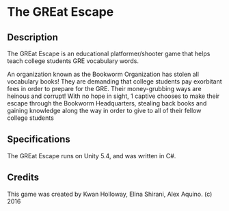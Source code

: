 # The GREat Escape

## Description

The GREat Escape is an educational platformer/shooter game that helps teach college students GRE vocabulary words.

An organization known as the Bookworm Organization has stolen all vocabulary books! They are demanding that college students pay exorbitant fees in order to prepare for the GRE. Their money-grubbing ways are heinous and corrupt! With no hope in sight, 1 captive chooses to make their escape through the Bookworm Headquarters, stealing back books and gaining knowledge along the way in order to give to all of their fellow college students

## Specifications

The GREat Escape runs on Unity 5.4, and was written in C#.

## Credits

This game was created by Kwan Holloway, Elina Shirani, Alex Aquino. (c) 2016
